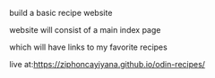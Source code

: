 build a basic recipe website

website will consist of a main index page

which will have links to my favorite recipes

live at:https://ziphoncayiyana.github.io/odin-recipes/
